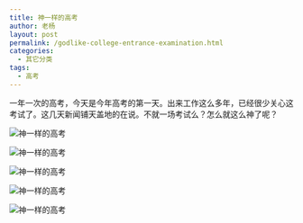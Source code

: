 ```yaml
---
title: 神一样的高考
author: 老杨
layout: post
permalink: /godlike-college-entrance-examination.html
categories:
  - 其它分类
tags:
  - 高考
---
```

一年一次的高考，今天是今年高考的第一天。出来工作这么多年，已经很少关心这考试了。这几天新闻铺天盖地的在说。不就一场考试么？怎么就这么神了呢？  


  
![神一样的高考][1]

![神一样的高考][2]

![神一样的高考][3]

![神一样的高考][4]

![神一样的高考][5]

 [1]: http://cyhour.com/wp-content/uploads/2014/06/IMG_5474.png
 [2]: http://cyhour.com/wp-content/uploads/2014/06/IMG_5470.png
 [3]: http://cyhour.com/wp-content/uploads/2014/06/IMG_5471.png
 [4]: http://cyhour.com/wp-content/uploads/2014/06/IMG_5472.png
 [5]: http://cyhour.com/wp-content/uploads/2014/06/IMG_5473.png